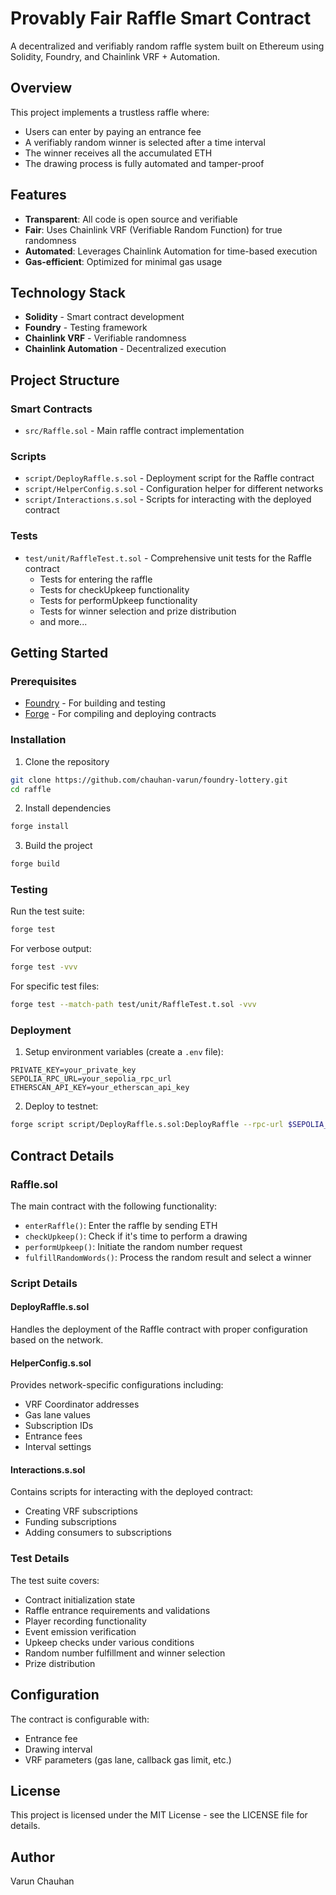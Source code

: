 # Provably Fair Raffle Smart Contract

A decentralized and verifiably random raffle system built on Ethereum using Solidity, Foundry, and Chainlink VRF + Automation.

## Overview

This project implements a trustless raffle where:
- Users can enter by paying an entrance fee
- A verifiably random winner is selected after a time interval
- The winner receives all the accumulated ETH
- The drawing process is fully automated and tamper-proof

## Features

- **Transparent**: All code is open source and verifiable
- **Fair**: Uses Chainlink VRF (Verifiable Random Function) for true randomness
- **Automated**: Leverages Chainlink Automation for time-based execution
- **Gas-efficient**: Optimized for minimal gas usage

## Technology Stack

- **Solidity** - Smart contract development
- **Foundry** - Testing framework
- **Chainlink VRF** - Verifiable randomness
- **Chainlink Automation** - Decentralized execution

## Project Structure

### Smart Contracts

- `src/Raffle.sol` - Main raffle contract implementation

### Scripts

- `script/DeployRaffle.s.sol` - Deployment script for the Raffle contract
- `script/HelperConfig.s.sol` - Configuration helper for different networks
- `script/Interactions.s.sol` - Scripts for interacting with the deployed contract

### Tests

- `test/unit/RaffleTest.t.sol` - Comprehensive unit tests for the Raffle contract
  - Tests for entering the raffle
  - Tests for checkUpkeep functionality
  - Tests for performUpkeep functionality
  - Tests for winner selection and prize distribution
  - and more...

## Getting Started

### Prerequisites

- [Foundry](https://book.getfoundry.sh/getting-started/installation) - For building and testing
- [Forge](https://book.getfoundry.sh/reference/forge/forge) - For compiling and deploying contracts

### Installation

1. Clone the repository
```bash
git clone https://github.com/chauhan-varun/foundry-lottery.git
cd raffle
```

2. Install dependencies
```bash
forge install
```

3. Build the project
```bash
forge build
```

### Testing

Run the test suite:
```bash
forge test
```

For verbose output:
```bash
forge test -vvv
```

For specific test files:
```bash
forge test --match-path test/unit/RaffleTest.t.sol -vvv
```

### Deployment

1. Setup environment variables (create a `.env` file):
```
PRIVATE_KEY=your_private_key
SEPOLIA_RPC_URL=your_sepolia_rpc_url
ETHERSCAN_API_KEY=your_etherscan_api_key
```

2. Deploy to testnet:
```bash
forge script script/DeployRaffle.s.sol:DeployRaffle --rpc-url $SEPOLIA_RPC_URL --private-key $PRIVATE_KEY --broadcast --verify --etherscan-api-key $ETHERSCAN_API_KEY
```

## Contract Details

### Raffle.sol

The main contract with the following functionality:
- `enterRaffle()`: Enter the raffle by sending ETH
- `checkUpkeep()`: Check if it's time to perform a drawing
- `performUpkeep()`: Initiate the random number request
- `fulfillRandomWords()`: Process the random result and select a winner

### Script Details

#### DeployRaffle.s.sol
Handles the deployment of the Raffle contract with proper configuration based on the network.

#### HelperConfig.s.sol
Provides network-specific configurations including:
- VRF Coordinator addresses
- Gas lane values
- Subscription IDs
- Entrance fees
- Interval settings

#### Interactions.s.sol
Contains scripts for interacting with the deployed contract:
- Creating VRF subscriptions
- Funding subscriptions
- Adding consumers to subscriptions

### Test Details

The test suite covers:
- Contract initialization state
- Raffle entrance requirements and validations
- Player recording functionality
- Event emission verification
- Upkeep checks under various conditions
- Random number fulfillment and winner selection
- Prize distribution

## Configuration

The contract is configurable with:
- Entrance fee
- Drawing interval
- VRF parameters (gas lane, callback gas limit, etc.)

## License

This project is licensed under the MIT License - see the LICENSE file for details.

## Author

Varun Chauhan